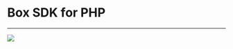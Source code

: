 # Box SDK for PHP
------------------------

![](https://github.styleci.io/repos/203893626/shield?branch=master)